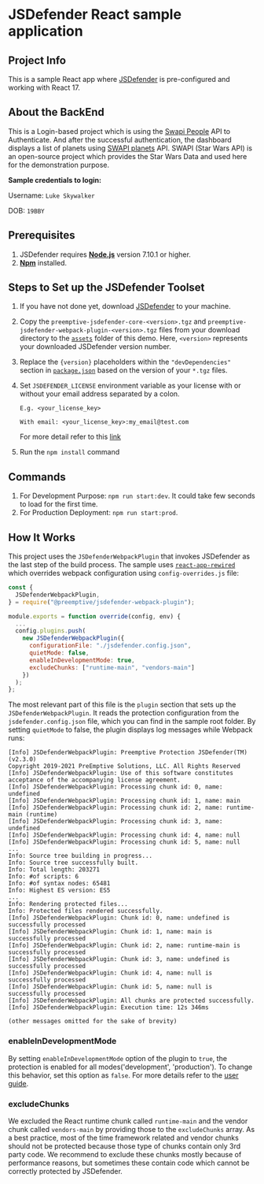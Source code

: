# JSDefender React sample application

## Project Info
This is a sample React app where [JSDefender](https://www.preemptive.com/products/jsdefender) is pre-configured and working with React 17.

## About the BackEnd
This is a Login-based project which is using the [Swapi People](https://swapi.dev/api/people/1) API to Authenticate. And after the successful authentication, the dashboard displays a list of planets using [SWAPI planets](https://swapi.dev/api/planets/?page=1) API.
SWAPI (Star Wars API) is an open-source project which provides the Star Wars Data and used here for the demonstration purpose.

**Sample credentials to login:**

Username: `Luke Skywalker`

DOB: `19BBY`

## Prerequisites
1. JSDefender requires **[Node.js](https://nodejs.org/en/download/)** version 7.10.1 or higher.
2. **[Npm](https://nodejs.org/en/download/)** installed.

## Steps to Set up the JSDefender Toolset
1. If you have not done yet, download [JSDefender](https://www.preemptive.com/products/jsdefender/downloads) to your machine.
2. Copy the `preemptive-jsdefender-core-<version>.tgz` and `preemptive-jsdefender-webpack-plugin-<version>.tgz` files from your download directory to the [`assets`](assets/) folder of this demo. Here, `<version>` represents your downloaded JSDefender version number.
3. Replace the `{version}` placeholders within the `"devDependencies"` section in [`package.json`](package.json) based on the version of your `*.tgz` files.
4. Set `JSDEFENDER_LICENSE` environment variable as your license with or without your email address separated by a colon.
    ```
    E.g. <your_license_key>

    With email: <your_license_key>:my_email@test.com
    ```

    For more detail refer to this [link](https://www.preemptive.com/jsdefender/userguide/en/intro_licensing.html)

5. Run the `npm install` command

## Commands
1. For Development Purpose: `npm run start:dev`. It could take few seconds to load for the first time.
2. For Production Deployment: `npm run start:prod`.

## How It Works

This project uses the `JSDefenderWebpackPlugin` that invokes JSDefender as the last step of the build process. The sample uses [`react-app-rewired`](https://www.npmjs.com/package/react-app-rewired) which overrides webpack configuration using `config-overrides.js` file:

```javascript
const {
  JSDefenderWebpackPlugin,
} = require("@preemptive/jsdefender-webpack-plugin");

module.exports = function override(config, env) {
  ...
  config.plugins.push(
    new JSDefenderWebpackPlugin({
      configurationFile: "./jsdefender.config.json",
      quietMode: false,
      enableInDevelopmentMode: true,
      excludeChunks: ["runtime-main", "vendors-main"]
    })
  );
};

```
The most relevant part of this file is the `plugin` section that sets up the `JSDefenderWebpackPlugin`. It reads the protection configuration from the `jsdefender.config.json` file, which you can find in the sample root folder. By setting `quietMode` to false, the plugin displays log messages while Webpack runs:

```
[Info] JSDefenderWebpackPlugin: Preemptive Protection JSDefender(TM) (v2.3.0)
Copyright 2019-2021 PreEmptive Solutions, LLC. All Rights Reserved
[Info] JSDefenderWebpackPlugin: Use of this software constitutes acceptance of the accompanying license agreement.
[Info] JSDefenderWebpackPlugin: Processing chunk id: 0, name: undefined
[Info] JSDefenderWebpackPlugin: Processing chunk id: 1, name: main
[Info] JSDefenderWebpackPlugin: Processing chunk id: 2, name: runtime-main (runtime)
[Info] JSDefenderWebpackPlugin: Processing chunk id: 3, name: undefined
[Info] JSDefenderWebpackPlugin: Processing chunk id: 4, name: null
[Info] JSDefenderWebpackPlugin: Processing chunk id: 5, name: null
...
Info: Source tree building in progress...
Info: Source tree successfully built.
Info: Total length: 203271
Info: #of scripts: 6
Info: #of syntax nodes: 65481
Info: Highest ES version: ES5
...
Info: Rendering protected files...
Info: Protected files rendered successfully.
[Info] JSDefenderWebpackPlugin: Chunk id: 0, name: undefined is successfully processed
[Info] JSDefenderWebpackPlugin: Chunk id: 1, name: main is successfully processed
[Info] JSDefenderWebpackPlugin: Chunk id: 2, name: runtime-main is successfully processed
[Info] JSDefenderWebpackPlugin: Chunk id: 3, name: undefined is successfully processed
[Info] JSDefenderWebpackPlugin: Chunk id: 4, name: null is successfully processed
[Info] JSDefenderWebpackPlugin: Chunk id: 5, name: null is successfully processed
[Info] JSDefenderWebpackPlugin: All chunks are protected successfully.
[Info] JSDefenderWebpackPlugin: Execution time: 12s 346ms

(other messages omitted for the sake of brevity)
```

### **enableInDevelopmentMode**
By setting `enableInDevelopmentMode` option of the plugin to `true`, the protection is enabled for all modes('development', 'production'). To change this behavior, set this option as `false`. For more details refer to the [user guide](https://www.preemptive.com/jsdefender/userguide/en/webpack_plugin.html).

### **excludeChunks**
We excluded the React runtime chunk called `runtime-main` and the vendor chunk called `vendors-main` by providing those to the `excludeChunks` array. As a best practice, most of the time framework related and vendor chunks should not be protected because those type of chunks contain only 3rd party code. We recommend to exclude these chunks mostly because of performance reasons, but sometimes these contain code which cannot be correctly protected by JSDefender.